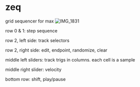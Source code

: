 # zeq
grid sequencer for max
![IMG_1831](https://user-images.githubusercontent.com/86270534/143897927-23e6f200-a8dd-4e8b-ba92-0aa80ba8b137.jpg)



row 0 & 1: step sequence

row 2, left side: track selectors

row 2, right side: edit, endpoint, randomize, clear

middle left sliders: track trigs in columns. each cell is a sample

middle right slider: velocity

bottom row: shift, play/pause

